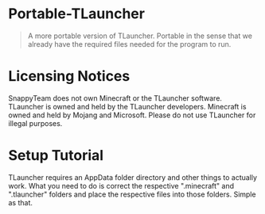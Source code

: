 # Portable-TLauncher
> A more portable version of TLauncher. Portable in the sense that we already have the required files needed for the program to run.

# Licensing Notices
SnappyTeam does not own Minecraft or the TLauncher software. TLauncher is owned and held by the TLauncher developers. Minecraft is owned and held by Mojang and Microsoft. Please do not use TLauncher for illegal purposes.

# Setup Tutorial
TLauncher requires an AppData folder directory and other things to actually work. What you need to do is correct the respective ".minecraft" and ".tlauncher" folders and place the respective files into those folders. Simple as that.
